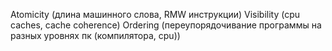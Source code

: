 Atomicity (длина машинного слова, RMW инструкции)
Visibility (cpu caches, cache coherence)
Ordering (переупорядочивание программы на разных уровнях пк (компилятора, cpu))